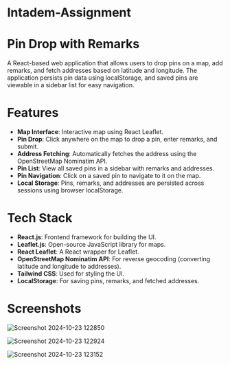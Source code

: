 # Intadem-Assignment

# Pin Drop with Remarks

A React-based web application that allows users to drop pins on a map, add remarks, and fetch addresses based on latitude and longitude. The application persists pin data using localStorage, and saved pins are viewable in a sidebar list for easy navigation.

# Features
- **Map Interface**: Interactive map using React Leaflet.
- **Pin Drop**: Click anywhere on the map to drop a pin, enter remarks, and submit.
- **Address Fetching**: Automatically fetches the address using the OpenStreetMap Nominatim API.
- **Pin List**: View all saved pins in a sidebar with remarks and addresses.
- **Pin Navigation**: Click on a saved pin to navigate to it on the map.
- **Local Storage**: Pins, remarks, and addresses are persisted across sessions using browser localStorage.

# Tech Stack
- **React.js**: Frontend framework for building the UI.
- **Leaflet.js**: Open-source JavaScript library for maps.
- **React Leaflet**: A React wrapper for Leaflet.
- **OpenStreetMap Nominatim API**: For reverse geocoding (converting latitude and longitude to addresses).
- **Tailwind CSS**: Used for styling the UI.
- **LocalStorage**: For saving pins, remarks, and fetched addresses.

# Screenshots

![Screenshot 2024-10-23 122850](https://github.com/user-attachments/assets/204f61e4-6b64-4452-8e34-594c2bc64c9f)


![Screenshot 2024-10-23 122924](https://github.com/user-attachments/assets/d936b13f-2929-4064-9cbf-447ffd8612c7)


![Screenshot 2024-10-23 123152](https://github.com/user-attachments/assets/edc67ddd-4b34-471c-b072-633521813269)
